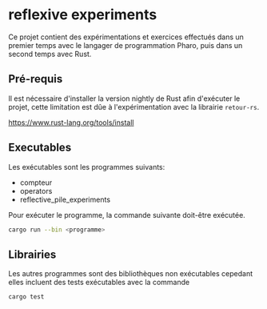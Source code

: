 # reflexive experiments

Ce projet contient des expérimentations et exercices effectués dans un premier temps avec le langager de programmation Pharo,
puis dans un second temps avec Rust.

## Pré-requis

Il est nécessaire d'installer la version nightly de Rust afin d'exécuter le projet, cette limitation est dûe
à l'expérimentation avec la librairie `retour-rs`.

https://www.rust-lang.org/tools/install

## Executables

Les exécutables sont les programmes suivants:
- compteur
- operators
- reflective_pile_experiments

Pour exécuter le programme, la commande suivante doit-être exécutée.
```bash
cargo run --bin <programme> 
```

## Librairies

Les autres programmes sont des bibliothèques non exécutables cepedant elles incluent des tests exécutables avec la commande
```bash
cargo test
```
